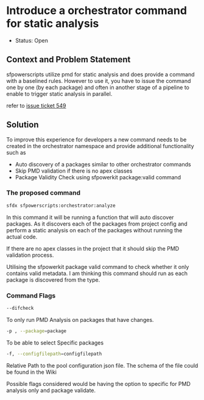 # Introduce a orchestrator command for static analysis

* Status: Open  <!-- optional -->

## Context and Problem Statement

sfpowerscripts utilize pmd for static analysis and does provide a command with a baselined rules.
However to use it, you have to issue the command one by one (by each package) and often in another stage of a pipeline to enable to trigger static analysis in parallel. 

refer to [issue ticket 549](https://github.com/Accenture/sfpowerscripts/issues/549)

## Solution
To improve this experience for developers a new command needs to be created in
the orchestrator namespace and provide additional functionality such as

- Auto discovery of a packages similar to other orchestrator commands
- Skip PMD validation if there is no apex classes
- Package Validity Check using sfpowerkit package:valid command

### The proposed command

```bash
sfdx sfpowerscripts:orchestrator:analyze
```

In this command it will be running a function that will auto discover packages. As it discovers each of the packages from project config and perform a static analysis on each of the packages without running the actual code.

If there are no apex classes in the project that it should skip the PMD validation process.

Utilising the sfpowerkit package valid command to check whether it only contains valid metadata. I am thinking this command should run as each package is discovered from the type.

### Command Flags

```bash
--difcheck
```
To only run PMD Analysis on packages that have changes.

```bash
-p , --package=package
```
To be able to select Specific packages

```bash
-f, --configfilepath=configfilepath
```
Relative Path to the pool configuration json file. The schema of the file could be found in the Wiki


Possible flags considered would be having the option to specific for PMD analysis only and package validate.